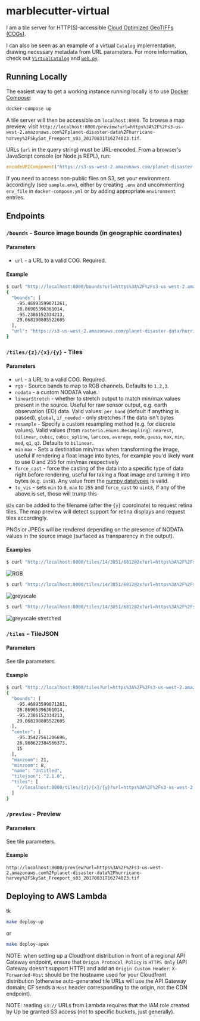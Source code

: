 # marblecutter-virtual

I am a tile server for HTTP(S)-accessible [Cloud Optimized GeoTIFFs
(COGs)](http://www.cogeo.org/).

I can also be seen as an example of a virtual `Catalog` implementation, drawing
necessary metadata from URL parameters. For more information, check out [`VirtualCatalog`](virtual/catalogs.py) and [`web.py`](virtual/web.py).

## Running Locally

The easiest way to get a working instance running locally is to use [Docker
Compose](https://docs.docker.com/compose/):

```bash
docker-compose up
```

A tile server will then be accessible on `localhost:8000`. To browse a map
preview, visit
`http://localhost:8000/preview?url=https%3A%2F%2Fs3-us-west-2.amazonaws.com%2Fplanet-disaster-data%2Fhurricane-harvey%2FSkySat_Freeport_s03_20170831T162740Z3.tif`.

URLs (`url` in the query string) must be URL-encoded. From a browser's
JavaScript console (or Node.js REPL), run:

```javascript
encodeURIComponent("https://s3-us-west-2.amazonaws.com/planet-disaster-data/hurricane-harvey/SkySat_Freeport_s03_20170831T162740Z3.tif")
```

If you need to access non-public files on S3, set your environment accordingly
(see `sample.env`), either by creating `.env` and uncommenting `env_file` in
`docker-compose.yml` or by adding appropriate `environment` entries.

## Endpoints

### `/bounds` - Source image bounds (in geographic coordinates)

#### Parameters

* `url` - a URL to a valid COG. Required.

#### Example

```bash
$ curl "http://localhost:8000/bounds?url=https%3A%2F%2Fs3-us-west-2.amazonaws.com%2Fplanet-disaster-data%2Fhurricane-harvey%2FSkySat_Freeport_s03_20170831T162740Z3.tif"
{
  "bounds": [
    -95.46993599071261,
    28.86905396361014,
    -95.2386152334213,
    29.068190805522605
  ],
  "url": "https://s3-us-west-2.amazonaws.com/planet-disaster-data/hurricane-harvey/SkySat_Freeport_s03_20170831T162740Z3.tif"
}
```

### `/tiles/{z}/{x}/{y}` - Tiles

#### Parameters

* `url` - a URL to a valid COG. Required.
* `rgb` - Source bands to map to RGB channels. Defaults to `1,2,3`.
* `nodata` - a custom NODATA value.
* `linearStretch` - whether to stretch output to match min/max values present in
  the source. Useful for raw sensor output, e.g. earth observation (EO) data. Valid
  values: `per_band` (default if anything is passed), `global`, `if_needed` - only 
  stretches if the data isn't bytes
* `resample` - Specify a custom resampling method (e.g. for discrete values).
  Valid values (from `rasterio.enums.Resampling`): `nearest`, `bilinear`,
  `cubic`, `cubic_spline`, `lanczos`, `average`, `mode`, `gauss`, `max`, `min`,
  `med`, `q1`, `q3`. Defaults to `bilinear`.
* `min` `max` - Sets a destination min/max when transforming the image, useful
  if rendering a float image into bytes, for example you'd likely want to use 0
  and 255 for min/max respectively
* `force_cast` - force the casting of the data into a specific type of data right
  before rendering, useful for taking a float image and turning it into bytes 
  (e.g. `int8`). Any value from the [numpy datatypes](https://docs.scipy.org/doc/numpy-1.13.0/user/basics.types.html) is valid.
* `to_vis` - sets `min` to `0`, `max` to `255` and `force_cast` to `uint8`, if any of the
  above is set, those will trump this

`@2x` can be added to the filename (after the `{y}` coordinate) to request
retina tiles. The map preview will detect support for retina displays and
request tiles accordingly.

PNGs or JPEGs will be rendered depending on the presence of NODATA values in the
source image (surfaced as transparency in the output).

#### Examples

```bash
$ curl "http://localhost:8000/tiles/14/3851/6812@2x?url=https%3A%2F%2Fs3-us-west-2.amazonaws.com%2Fplanet-disaster-data%2Fhurricane-harvey%2FSkySat_Freeport_s03_20170831T162740Z3.tif" | imgcat
```

![RGB](docs/rgb.png)

```bash
$ curl "http://localhost:8000/tiles/14/3851/6812@2x?url=https%3A%2F%2Fs3-us-west-2.amazonaws.com%2Fplanet-disaster-data%2Fhurricane-harvey%2FSkySat_Freeport_s03_20170831T162740Z3.tif&rgb=1,1,1" | imgcat
```

![greyscale](docs/greyscale.png)

```bash
$ curl "http://localhost:8000/tiles/14/3851/6812@2x?url=https%3A%2F%2Fs3-us-west-2.amazonaws.com%2Fplanet-disaster-data%2Fhurricane-harvey%2FSkySat_Freeport_s03_20170831T162740Z3.tif&rgb=1,1,1&linearStretch=true" | imgcat
```

![greyscale stretched](docs/greyscale_stretched.png)

### `/tiles` - TileJSON

#### Parameters

See tile parameters.

#### Example

```bash
$ curl "http://localhost:8000/tiles?url=https%3A%2F%2Fs3-us-west-2.amazonaws.com%2Fplanet-disaster-data%2Fhurricane-harvey%2FSkySat_Freeport_s03_20170831T162740Z3.tif"
{
  "bounds": [
    -95.46993599071261,
    28.86905396361014,
    -95.2386152334213,
    29.068190805522605
  ],
  "center": [
    -95.35427561206696,
    28.968622384566373,
    15
  ],
  "maxzoom": 21,
  "minzoom": 8,
  "name": "Untitled",
  "tilejson": "2.1.0",
  "tiles": [
    "//localhost:8000/tiles/{z}/{x}/{y}?url=https%3A%2F%2Fs3-us-west-2.amazonaws.com%2Fplanet-disaster-data%2Fhurricane-harvey%2FSkySat_Freeport_s03_20170831T162740Z3.tif"
  ]
}
```

### `/preview` - Preview

#### Parameters

See tile parameters.

#### Example

`http://localhost:8000/preview?url=https%3A%2F%2Fs3-us-west-2.amazonaws.com%2Fplanet-disaster-data%2Fhurricane-harvey%2FSkySat_Freeport_s03_20170831T162740Z3.tif`

## Deploying to AWS Lambda

tk

```bash
make deploy-up
```

or

```bash
make deploy-apex
```

NOTE: when setting up a Cloudfront distribution in front of a regional API
Gateway endpoint, ensure that `Origin Protocol Policy` is `HTTPS Only` (API
Gateway doesn't support HTTP) and add an `Origin Custom Header`:
`X-Forwarded-Host` should be the hostname used for your Cloudfront distribution
(otherwise auto-generated tile URLs will use the API Gateway domain; CF sends a
`Host` header corresponding to the origin, not the CDN endpoint).

NOTE: reading `s3://` URLs from Lambda requires that the IAM role created by Up
be granted S3 access (not to specific buckets, just generally).
